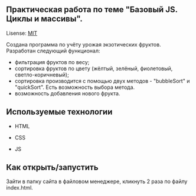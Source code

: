 ## Практическая работа по теме "Базовый JS. Циклы и массивы".

Lisense: [MIT](lisence.md)

Создана программа по учёту урожая экзотических фруктов.<br>
Разработан следующий функционал:
- фильтрация фруктов по весу;
- сортировка фруктов по цвету (жёлтый, зелёный, фиолетовый, светло-коричневый);
- сортировка производится с помощью двух методов - "bubbleSort" и "quickSort". Есть возможность выбора метода.
- возможность добавления нового фрукта.



## Используемые технологии


* HTML

* CSS

* JS


## Как открыть/запустить

Зайти в папку сайта в файловом менеджере, кликнуть 2 раза по файлу index.html.